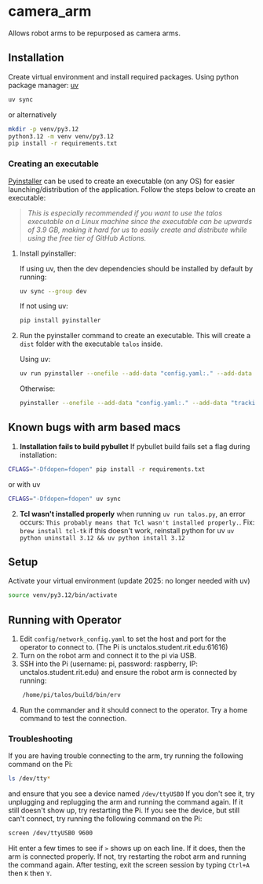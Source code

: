 # camera_arm

Allows robot arms to be repurposed as camera arms.

## Installation

Create virtual environment and install required packages.
Using python package manager: [uv](https://docs.astral.sh/uv/getting-started/installation/)
```bash
uv sync
```
or alternatively
```bash
mkdir -p venv/py3.12
python3.12 -m venv venv/py3.12
pip install -r requirements.txt
```

### Creating an executable
[Pyinstaller](https://pyinstaller.org/en/stable/) can be used to create an executable (on any OS) for easier launching/distribution of the application. Follow the steps below to create an executable:

>*This is especially recommended if you want to use the talos executable on a Linux machine since the executable can be upwards of 3.9 GB, making it hard for us to easily create and distribute while using the free tier of GitHub Actions.*

1. Install pyinstaller:
    
    If using uv, then the dev dependencies should be installed by default by running:
    ```bash
    uv sync --group dev
    ```
    If not using uv:
    ```bash
    pip install pyinstaller
    ```

2. Run the pyinstaller command to create an executable. This will create a `dist` folder with the executable `talos` inside.

    Using uv:
    ```bash
    uv run pyinstaller --onefile --add-data "config.yaml:." --add-data "tracking/haar_cascade/haarcascade_frontalface_default.xml:tracking/haar_cascade" --add-data "tracking/media_pipe/efficientdet_lite0.tflite:tracking/media_pipe" --add-data "tracking/media_pipe/pose_landmarker_lite.task:tracking/media_pipe" talos.py
    ```
    Otherwise:
    ```bash
    pyinstaller --onefile --add-data "config.yaml:." --add-data "tracking/haar_cascade/haarcascade_frontalface_default.xml:tracking/haar_cascade" --add-data "tracking/media_pipe/efficientdet_lite0.tflite:tracking/media_pipe" --add-data "tracking/media_pipe/pose_landmarker_lite.task:tracking/media_pipe" talos.py
    ```


## Known bugs with arm based macs
1. **Installation fails to build pybullet**
If pybullet build fails set a flag during installation:
```bash
CFLAGS="-Dfdopen=fdopen" pip install -r requirements.txt
```
or with uv
```bash
CFLAGS="-Dfdopen=fdopen" uv sync
```
2. **Tcl wasn't installed properly**
when running `uv run talos.py`, an error occurs:
`This probably means that Tcl wasn't installed properly.`.
Fix: `brew install tcl-tk` 
if this doesn't work, reinstall python for uv
`uv python uninstall 3.12 && uv python install 3.12`

## Setup

Activate your virtual environment (update 2025: no longer needed with uv)

```bash
source venv/py3.12/bin/activate
```

## Running with Operator
1. Edit `config/network_config.yaml` to set the host and port for the operator to connect to. (The Pi is unctalos.student.rit.edu:61616)
2. Turn on the robot arm and connect it to the pi via USB.
3. SSH into the Pi (username: pi, password: raspberry, IP: unctalos.student.rit.edu) and ensure the robot arm is connected by running:
```bash
    /home/pi/talos/build/bin/erv
```
4. Run the commander and it should connect to the operator. Try a home command to test the connection.


### Troubleshooting
If you are having trouble connecting to the arm, try running the following command on the Pi:
```bash
ls /dev/tty*
```
and ensure that you see a device named `/dev/ttyUSB0`
If you don't see it, try unplugging and replugging the arm and running the command again. If it still doesn't show up, try restarting the Pi.
If you see the device, but still can't connect, try running the following command on the Pi:
```bash
screen /dev/ttyUSB0 9600
```
Hit enter a few times to see if `>` shows up on each line. If it does, then the arm is connected properly. If not, try restarting the robot arm and running the command again.
After testing, exit the screen session by typing `Ctrl+A` then `K` then `Y`.

